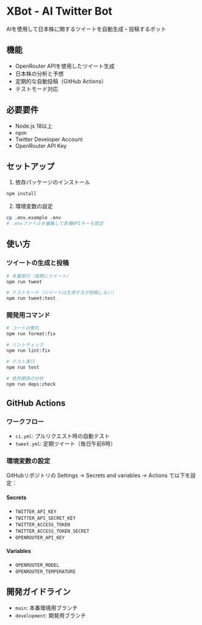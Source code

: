 # XBot - AI Twitter Bot

AIを使用して日本株に関するツイートを自動生成・投稿するボット

## 機能

- OpenRouter APIを使用したツイート生成
- 日本株の分析と予想
- 定期的な自動投稿（GitHub Actions）
- テストモード対応

## 必要要件

- Node.js 18以上
- npm
- Twitter Developer Account
- OpenRouter API Key

## セットアップ

1. 依存パッケージのインストール
```bash
npm install
```

2. 環境変数の設定
```bash
cp .env.example .env
# .envファイルを編集して各種APIキーを設定
```

## 使い方

### ツイートの生成と投稿

```bash
# 本番実行（実際にツイート）
npm run tweet

# テストモード（ツイートは生成するが投稿しない）
npm run tweet:test
```

### 開発用コマンド

```bash
# コードの整形
npm run format:fix

# リントチェック
npm run lint:fix

# テスト実行
npm run test

# 依存関係の分析
npm run deps:check
```

## GitHub Actions

### ワークフロー

- `ci.yml`: プルリクエスト時の自動テスト
- `tweet.yml`: 定期ツイート（毎日午前6時）

### 環境変数の設定

GitHubリポジトリの Settings → Secrets and variables → Actions で以下を設定：

#### Secrets
- `TWITTER_API_KEY`
- `TWITTER_API_SECRET_KEY`
- `TWITTER_ACCESS_TOKEN`
- `TWITTER_ACCESS_TOKEN_SECRET`
- `OPENROUTER_API_KEY`

#### Variables
- `OPENROUTER_MODEL`
- `OPENROUTER_TEMPERATURE`

## 開発ガイドライン

- `main`: 本番環境用ブランチ
- `development`: 開発用ブランチ
